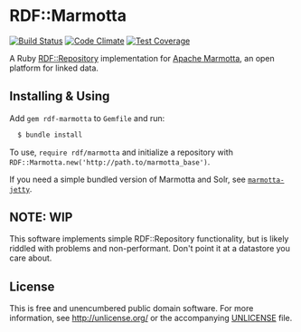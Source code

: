 RDF::Marmotta
=============

[![Build Status](https://travis-ci.org/dpla/rdf-marmotta.svg?branch=develop)](https://travis-ci.org/dpla/rdf-marmotta) [![Code Climate](https://codeclimate.com/github/dpla/rdf-marmotta/badges/gpa.svg)](https://codeclimate.com/github/dpla/rdf-marmotta) [![Test Coverage](https://codeclimate.com/github/dpla/rdf-marmotta/badges/coverage.svg)](https://codeclimate.com/github/dpla/rdf-marmotta)

A Ruby [RDF::Repository](http://www.rubydoc.info/github/ruby-rdf/rdf/RDF/Repository) implementation for [Apache Marmotta](http://marmotta.apache.org), an open platform for linked data.

Installing & Using
------------------

Add `gem rdf-marmotta` to `Gemfile` and run:

```bash 
  $ bundle install
```

To use, `require rdf/marmotta` and initialize a repository with
`RDF::Marmotta.new('http://path.to/marmotta_base')`.

If you need a simple bundled version of Marmotta and Solr, see
[`marmotta-jetty`](https://github.com/dpla/marmotta-jetty).

NOTE: WIP
---------

This software implements simple RDF::Repository functionality, but is
likely riddled with problems and non-performant. Don't point it at a
datastore you care about.

License
-------

This is free and unencumbered public domain software. For more information,
see <http://unlicense.org/> or the accompanying [UNLICENSE](UNLICENSE) file.